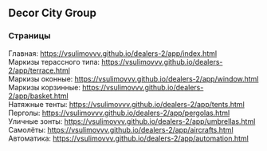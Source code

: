 ## Decor City Group

### Страницы

Главная: https://vsulimovvv.github.io/dealers-2/app/index.html  
Маркизы терассного типа: https://vsulimovvv.github.io/dealers-2/app/terrace.html  
Маркизы оконные: https://vsulimovvv.github.io/dealers-2/app/window.html  
Маркизы корзинные: https://vsulimovvv.github.io/dealers-2/app/basket.html  
Натяжные тенты: https://vsulimovvv.github.io/dealers-2/app/tents.html  
Перголы: https://vsulimovvv.github.io/dealers-2/app/pergolas.html  
Уличные зонты: https://vsulimovvv.github.io/dealers-2/app/umbrellas.html  
Самолёты: https://vsulimovvv.github.io/dealers-2/app/aircrafts.html  
Автоматика: https://vsulimovvv.github.io/dealers-2/app/automation.html  
